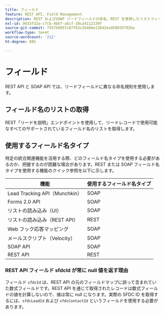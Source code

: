 ```yaml
---
title: フィールド
feature: REST API, Field Management
description: REST およびSOAP リードフィールドの命名、REST を使用したリストフィールドの説明リード、機能マッピング、sfdcId が null の理由について説明し、sfdcLeadId または sfdcContactId を使用します。
exl-id: 9033f32a-c7cb-4bbf-abcf-38ca4112139f
source-git-commit: 7557b9957c87f63c2646be13842ea450035792be
workflow-type: tm+mt
source-wordcount: '212'
ht-degree: 88%

---
```


# フィールド

REST API と SOAP API では、リードフィールドに異なる命名規則を使用します。

## フィールド名のリストの取得

REST「リードを説明」エンドポイントを使用して、リードレコードで使用可能なすべてのサポートされているフィールド名のリストを取得します。

## 使用するフィールド名タイプ

特定の統合関連機能を活用する際、どのフィールド名タイプを使用する必要があるのか、把握するのが困難な場合があります。REST または SOAP フィールド名タイプを使用する機能のクイック参照を以下に示します。

| 機能 | 使用するフィールド名タイプ |
|--- |--- |
| Lead Tracking API（Munchkin） | SOAP |
| Forms 2.0 API | SOAP |
| リストの読み込み（UI） | SOAP |
| リストの読み込み（REST API） | REST |
| Web フック応答マッピング | SOAP |
| メールスクリプト（Velocity） | SOAP |
| SOAP API | SOAP |
| REST API | REST |

### REST API フィールド sfdcId が常に null 値を返す理由

フィールド `sfdcId` は、REST API の元のフィールドマップに誤って含まれていた数式フィールドです。REST API を通じて取得されたレコードは数式フィールドの値を計算しないので、値は常に null になります。実際の SFDC ID を取得するには、`sfdcLeadId` および `sfdcContactId` というフィールドを使用する必要があります。
